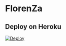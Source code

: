 # FlorenZa





 ## Deploy on Heroku 
[![Deploy](https://www.herokucdn.com/deploy/button.svg)](https://dashboard.heroku.com/new?template=https%3A%2F%2Fgithub.com%2FT5FROCK5T4R%2FFlorenZa)
